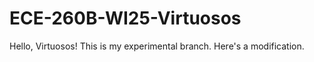 # ECE-260B-WI25-Virtuosos
 Hello, Virtuosos!
 This is my experimental branch. Here's a modification.
